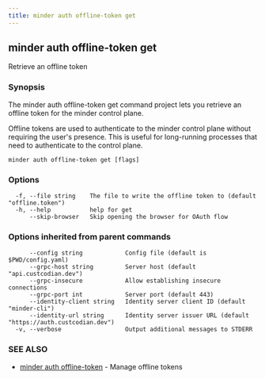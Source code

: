 ```yaml
---
title: minder auth offline-token get
---
```

## minder auth offline-token get

Retrieve an offline token

### Synopsis

The minder auth offline-token get command project lets you retrieve an offline token
for the minder control plane.

Offline tokens are used to authenticate to the minder control plane without
requiring the user's presence. This is useful for long-running processes
that need to authenticate to the control plane.

```
minder auth offline-token get [flags]
```

### Options

```
  -f, --file string    The file to write the offline token to (default "offline.token")
  -h, --help           help for get
      --skip-browser   Skip opening the browser for OAuth flow
```

### Options inherited from parent commands

```
      --config string            Config file (default is $PWD/config.yaml)
      --grpc-host string         Server host (default "api.custcodian.dev")
      --grpc-insecure            Allow establishing insecure connections
      --grpc-port int            Server port (default 443)
      --identity-client string   Identity server client ID (default "minder-cli")
      --identity-url string      Identity server issuer URL (default "https://auth.custcodian.dev")
  -v, --verbose                  Output additional messages to STDERR
```

### SEE ALSO

* [minder auth offline-token](minder_auth_offline-token.md)	 - Manage offline tokens

